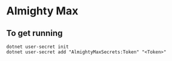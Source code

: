 ﻿# Almighty Max

## To get running

```dotnet user-secret init```
<br/>
```dotnet user-secret add "AlmightyMaxSecrets:Token" "<Token>"```
